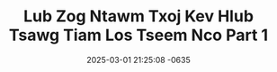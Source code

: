 ---
layout: movie-video-data
date: 2025-03-01 21:25:08 -0635
categories: movie

# Site Attributes
title: "Lub Zog Ntawm Txoj Kev Hlub Tsawg Tiam Los Tseem Nco Part 1"
permalink: "/movie/Lub_Zog_Ntawm_Txoj_Kev_Hlub_Tsawg_Tiam_Los_Tseem_Nco_Part_1"

# Movie Attributes
synopsis: ""
producer: "Tswb Yaj"
director: "Dao Yang"
writer: ""
video_link: ""
genre: "Romance"
year: ""
release_type: "VHS"
storage: "Private"
thumbnail: "/assets/images/movie_thumbnails/Lub Zog Ntawm Txoj Kev Hlub Tsawg Tiam Los Tseem Nco Part 1.jpeg"
publishing_company: "M & Y Entertainment Center"

# Sequels + Parts
base_movie: "Lub Zog Ntawm Txoj Kev Hlub Tsawg Tiam Los Tseem Nco Part 1"
total_parts: 2
sequel: "Lub Zog Ntawm Txoj Kev Hlub Tsawg Tiam Los Tseem Nco Part 2"

# Movie Cast
cast:
- name: "Tub Tswb Lauj"
- name: "Vas Lauj"
- name: "Mab Sua Lis"
- name: "Yi Xyooj"
- name: "Ntxhee Lis"
- name: "Daus Yaj"
- name: "Kiab Thoj"
- name: "Phooj Yaj"
- name: "Lwm Vaj"
- name: "Maiv Ko Thoj"
- name: "Vam Txoov Vaj"
- name: "Dee Vaj"
- name: "Pov Lauj Tsab"
- name: "Thej Vaj"
- name: "Tub Tshaj Ki Yaj"
- name: "Paj Tshiab Yaj"
- name: "Toog Ham"
- name: "Zej Tsoo Lauj"
- name: "Yeev Yaj"
- name: "Plag Vaj"
- name: "Cos Phees"
---